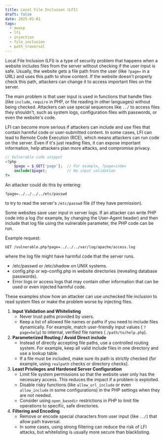 ```yaml
---
title: Local File Inclusion (LFI)
draft: false
date: 2025-01-01
tags:
  - owasp
  - lfi
  - injection
  - file_inclusion
  - path_traversal
---
```


Local File Inclusion (LFI) is a type of security problem that happens when a website includes files from the server without checking if the user input is safe. Usually, the website gets a file path from the user (like `?page=` in a URL) and uses this path to show content. If the website doesn't properly check this path, attackers can change it to access important files on the server.

The main problem is that user input is used in functions that handle files (like `include`, `require` in PHP, or file reading in other languages) without being checked. Attackers can use special sequences like `../` to access files they shouldn't, such as system logs, configuration files with passwords, or even the website's code.

LFI can become more serious if attackers can include and use files that contain harmful code or user-submitted content. In some cases, LFI can lead to Remote Code Execution (RCE), which means attackers can run code on the server. Even if it's just reading files, it can expose important information, help attackers plan more attacks, and compromise privacy.

```php
// Vulnerable code snippet
<?php
    $page = $_GET['page'];  // For example, ?page=index
    include($page);         // No input validation
?>
```

An attacker could do this by entering:

`?page=../../../../etc/passwd`

to try to read the server's `/etc/passwd` file (if they have permission).

Some websites save user input in server logs. If an attacker can write PHP code into a log (for example, by changing the User-Agent header) and then include that log file using the vulnerable parameter, the PHP code can be run.

Example request:

`GET /vulnerable.php?page=../../../var/log/apache/access.log`

where the log file might have harmful code that the server runs.

- /etc/passwd or /etc/shadow on UNIX systems.
- config.php or wp-config.php in website directories (revealing database passwords).
- Error logs or access logs that may contain other information that can be used or even injected harmful code.

These examples show how an attacker can use unchecked file inclusion to read system files or make the problem worse by injecting files.

1. **Input Validation and Whitelisting**
   - Never trust paths provided by users.
   - Keep a list of allowed file names or paths if you need to include files dynamically. For example, match user-friendly input values ( `?page=help`) to internal, verified file names ( `/path/to/help.php`).
2. **Parameterized Routing / Avoid Direct include**
   - Instead of directly accepting file paths, use a controlled routing system. For example, keep all valid include files in one directory and use a lookup table.
   - If a file must be included, make sure its path is strictly checked (for example, using `realpath` checks or directory checks).
3. **Least Privileges and Hardened Server Configuration**
   - Limit file system permissions so that the website user only has the necessary access. This reduces the impact if a problem is exploited.
   - Disable risky functions (like `allow_url_include` or even `allow_include` in some configurations) in the PHP settings when they are not needed.
   - Consider using `open_basedir` restrictions in PHP to limit file operations to specific, safe directories.
4. **Filtering and Encoding**
   - Remove or encode special characters from user input (like `../`) that allow path traversal.
   - In some cases, using strong filtering can reduce the risk of LFI attacks, but whitelisting is usually more secure than blacklisting.
